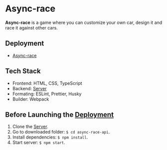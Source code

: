 # Async-race

**Async-race** is a game where you can customize your own car, design it and race it against other cars.

## Deployment
- [Async-race](https://angelinabz.github.io/async-race)

## Tech Stack
- Frontend: HTML, CSS, TypeScript
- Backend: [Server](https://github.com/mikhama/async-race-api.git)
- Formating: ESLint, Prettier, Husky
- Builder: Webpack

## Before Launching the [Deployment](https://angelinabz.github.io/async-race)
1. Clone the [Server](https://github.com/mikhama/async-race-api.git).
2. Go to downloaded folder: `$ cd async-race-api`.
3. Install dependencies: `$ npm install`.
3. Start server: `$ npm start`.
